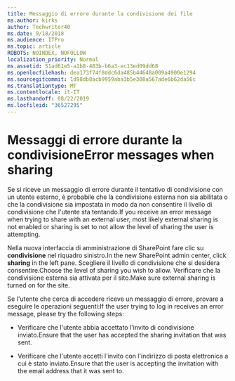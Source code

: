 ```yaml
---
title: Messaggio di errore durante la condivisione dei file
ms.author: kirks
author: Techwriter40
ms.date: 9/18/2018
ms.audience: ITPro
ms.topic: article
ROBOTS: NOINDEX, NOFOLLOW
localization_priority: Normal
ms.assetid: 51ad61e5-a1b8-483b-b6a3-ec13ed09dd68
ms.openlocfilehash: dea173f74f8ddc6da485b44648a009a4900e1294
ms.sourcegitcommit: 1d98db8acb9959aba3b5e308a567ade6b62da56c
ms.translationtype: MT
ms.contentlocale: it-IT
ms.lasthandoff: 08/22/2019
ms.locfileid: "36527295"
---
```

# <a name="error-messages-when-sharing"></a><span data-ttu-id="ef863-102">Messaggi di errore durante la condivisione</span><span class="sxs-lookup"><span data-stu-id="ef863-102">Error messages when sharing</span></span>

<span data-ttu-id="ef863-103">Se si riceve un messaggio di errore durante il tentativo di condivisione con un utente esterno, è probabile che la condivisione esterna non sia abilitata o che la condivisione sia impostata in modo da non consentire il livello di condivisione che l'utente sta tentando.</span><span class="sxs-lookup"><span data-stu-id="ef863-103">If you receive an error message when trying to share with an external user, most likely external sharing is not enabled or sharing is set to not allow the level of sharing the user is attempting.</span></span>
  
<span data-ttu-id="ef863-104">Nella nuova interfaccia di amministrazione di SharePoint fare clic su **condivisione** nel riquadro sinistro.</span><span class="sxs-lookup"><span data-stu-id="ef863-104">In the  new SharePoint admin center, click **sharing** in the left pane.</span></span> <span data-ttu-id="ef863-105">Scegliere il livello di condivisione che si desidera consentire.</span><span class="sxs-lookup"><span data-stu-id="ef863-105">Choose the level of sharing you wish to allow.</span></span> <span data-ttu-id="ef863-106">Verificare che la condivisione esterna sia attivata per il sito.</span><span class="sxs-lookup"><span data-stu-id="ef863-106">Make sure external sharing is turned on for the site.</span></span> 
  
<span data-ttu-id="ef863-107">Se l'utente che cerca di accedere riceve un messaggio di errore, provare a eseguire le operazioni seguenti:</span><span class="sxs-lookup"><span data-stu-id="ef863-107">If the user trying to log in receives an error message, please try the following steps:</span></span>
  
- <span data-ttu-id="ef863-108">Verificare che l'utente abbia accettato l'invito di condivisione inviato.</span><span class="sxs-lookup"><span data-stu-id="ef863-108">Ensure that the user has accepted the sharing invitation that was sent.</span></span>
    
- <span data-ttu-id="ef863-109">Verificare che l'utente accetti l'invito con l'indirizzo di posta elettronica a cui è stato inviato.</span><span class="sxs-lookup"><span data-stu-id="ef863-109">Ensure that the user is accepting the invitation with the email address that it was sent to.</span></span>
    

